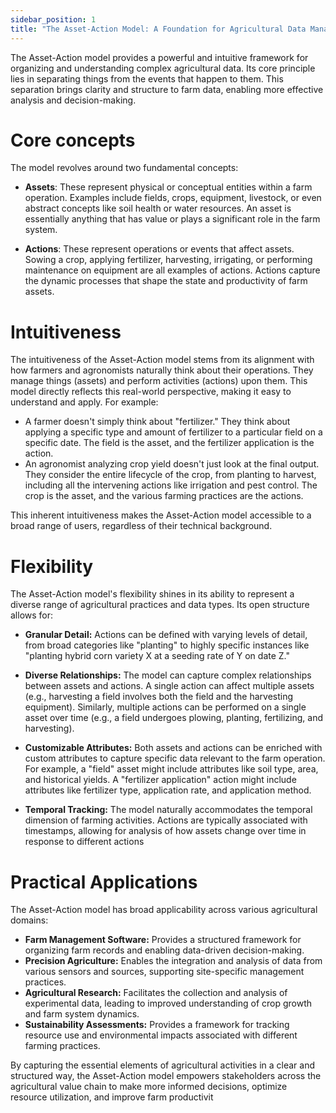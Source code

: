```yaml
---
sidebar_position: 1
title: "The Asset-Action Model: A Foundation for Agricultural Data Management"
---
```


The Asset-Action model provides a powerful and intuitive framework for organizing and understanding complex agricultural data. Its core principle lies in separating things from the events that happen to them. This separation brings clarity and structure to farm data, enabling more effective analysis and decision-making.

# Core concepts
The model revolves around two fundamental concepts:

* **Assets**: These represent physical or conceptual entities within a farm operation. Examples include fields, crops, equipment, livestock, or even abstract concepts like soil health or water resources. An asset is essentially anything that has value or plays a significant role in the farm system.

* **Actions**: These represent operations or events that affect assets. Sowing a crop, applying fertilizer, harvesting, irrigating, or performing maintenance on equipment are all examples of actions. Actions capture the dynamic processes that shape the state and productivity of farm assets.

# Intuitiveness

The intuitiveness of the Asset-Action model stems from its alignment with how farmers and agronomists naturally think about their operations. They manage things (assets) and perform activities (actions) upon them. This model directly reflects this real-world perspective, making it easy to understand and apply. For example:

* A farmer doesn't simply think about "fertilizer." They think about applying a specific type and amount of fertilizer to a particular field on a specific date. The field is the asset, and the fertilizer application is the action.
* An agronomist analyzing crop yield doesn't just look at the final output. They consider the entire lifecycle of the crop, from planting to harvest, including all the intervening actions like irrigation and pest control. The crop is the asset, and the various farming practices are the actions.

This inherent intuitiveness makes the Asset-Action model accessible to a broad range of users, regardless of their technical background.

# Flexibility
The Asset-Action model's flexibility shines in its ability to represent a diverse range of agricultural practices and data types. Its open structure allows for:

* **Granular Detail:** Actions can be defined with varying levels of detail, from broad categories like "planting" to highly specific instances like "planting hybrid corn variety X at a seeding rate of Y on date Z."

* **Diverse Relationships:** The model can capture complex relationships between assets and actions. A single action can affect multiple assets (e.g., harvesting a field involves both the field and the harvesting equipment). Similarly, multiple actions can be performed on a single asset over time (e.g., a field undergoes plowing, planting, fertilizing, and harvesting).

* **Customizable Attributes:** Both assets and actions can be enriched with custom attributes to capture specific data relevant to the farm operation. For example, a "field" asset might include attributes like soil type, area, and historical yields. A "fertilizer application" action might include attributes like fertilizer type, application rate, and application method.

* **Temporal Tracking:** The model naturally accommodates the temporal dimension of farming activities. Actions are typically associated with timestamps, allowing for analysis of how assets change over time in response to different actions

# Practical Applications
The Asset-Action model has broad applicability across various agricultural domains:

* **Farm Management Software:** Provides a structured framework for organizing farm records and enabling data-driven decision-making.
* **Precision Agriculture:** Enables the integration and analysis of data from various sensors and sources, supporting site-specific management practices.
* **Agricultural Research:** Facilitates the collection and analysis of experimental data, leading to improved understanding of crop growth and farm system dynamics.
* **Sustainability Assessments:** Provides a framework for tracking resource use and environmental impacts associated with different farming practices.

By capturing the essential elements of agricultural activities in a clear and structured way, the Asset-Action model empowers stakeholders across the agricultural value chain to make more informed decisions, optimize resource utilization, and improve farm productivit